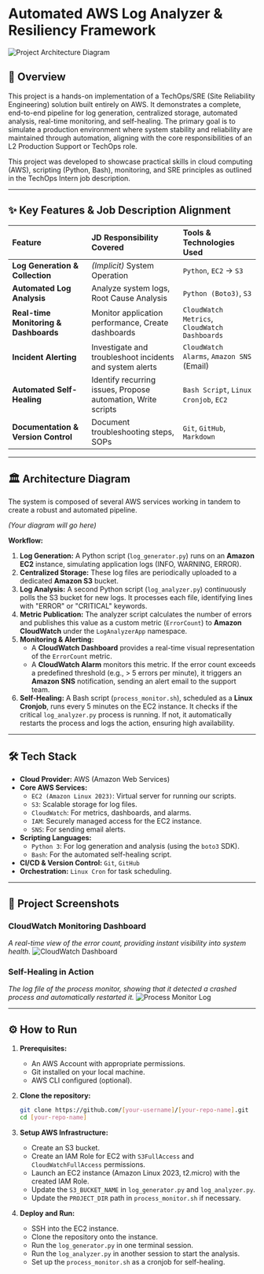 # Automated AWS Log Analyzer & Resiliency Framework

![Project Architecture Diagram]([Link_to_your_diagram_image_once_created])

## 🚀 Overview

This project is a hands-on implementation of a TechOps/SRE (Site Reliability Engineering) solution built entirely on AWS. It demonstrates a complete, end-to-end pipeline for log generation, centralized storage, automated analysis, real-time monitoring, and self-healing. The primary goal is to simulate a production environment where system stability and reliability are maintained through automation, aligning with the core responsibilities of an L2 Production Support or TechOps role.

This project was developed to showcase practical skills in cloud computing (AWS), scripting (Python, Bash), monitoring, and SRE principles as outlined in the TechOps Intern job description.

---

## ✨ Key Features & Job Description Alignment

| Feature | JD Responsibility Covered | Tools & Technologies Used |
| :--- | :--- | :--- |
| **Log Generation & Collection** | _(Implicit)_ System Operation | `Python`, `EC2` -> `S3` |
| **Automated Log Analysis** | Analyze system logs, Root Cause Analysis | `Python (Boto3)`, `S3` |
| **Real-time Monitoring & Dashboards**| Monitor application performance, Create dashboards | `CloudWatch Metrics`, `CloudWatch Dashboards` |
| **Incident Alerting** | Investigate and troubleshoot incidents and system alerts | `CloudWatch Alarms`, `Amazon SNS` (Email) |
| **Automated Self-Healing** | Identify recurring issues, Propose automation, Write scripts | `Bash Script`, `Linux Cronjob`, `EC2` |
| **Documentation & Version Control** | Document troubleshooting steps, SOPs | `Git`, `GitHub`, `Markdown` |

---

## 🏛️ Architecture Diagram

The system is composed of several AWS services working in tandem to create a robust and automated pipeline.

*(Your diagram will go here)*

**Workflow:**
1.  **Log Generation:** A Python script (`log_generator.py`) runs on an **Amazon EC2** instance, simulating application logs (INFO, WARNING, ERROR).
2.  **Centralized Storage:** These log files are periodically uploaded to a dedicated **Amazon S3** bucket.
3.  **Log Analysis:** A second Python script (`log_analyzer.py`) continuously polls the S3 bucket for new logs. It processes each file, identifying lines with "ERROR" or "CRITICAL" keywords.
4.  **Metric Publication:** The analyzer script calculates the number of errors and publishes this value as a custom metric (`ErrorCount`) to **Amazon CloudWatch** under the `LogAnalyzerApp` namespace.
5.  **Monitoring & Alerting:**
    *   A **CloudWatch Dashboard** provides a real-time visual representation of the `ErrorCount` metric.
    *   A **CloudWatch Alarm** monitors this metric. If the error count exceeds a predefined threshold (e.g., > 5 errors per minute), it triggers an **Amazon SNS** notification, sending an alert email to the support team.
6.  **Self-Healing:** A Bash script (`process_monitor.sh`), scheduled as a **Linux Cronjob**, runs every 5 minutes on the EC2 instance. It checks if the critical `log_analyzer.py` process is running. If not, it automatically restarts the process and logs the action, ensuring high availability.

---

## 🛠️ Tech Stack

*   **Cloud Provider:** AWS (Amazon Web Services)
*   **Core AWS Services:**
    *   `EC2 (Amazon Linux 2023)`: Virtual server for running our scripts.
    *   `S3`: Scalable storage for log files.
    *   `CloudWatch`: For metrics, dashboards, and alarms.
    *   `IAM`: Securely managed access for the EC2 instance.
    *   `SNS`: For sending email alerts.
*   **Scripting Languages:**
    *   `Python 3`: For log generation and analysis (using the `boto3` SDK).
    *   `Bash`: For the automated self-healing script.
*   **CI/CD & Version Control:** `Git`, `GitHub`
*   **Orchestration:** `Linux Cron` for task scheduling.

---

## 📸 Project Screenshots

### CloudWatch Monitoring Dashboard
*A real-time view of the error count, providing instant visibility into system health.*
![CloudWatch Dashboard]([Link_to_your_dashboard_screenshot])

### Self-Healing in Action
*The log file of the process monitor, showing that it detected a crashed process and automatically restarted it.*
![Process Monitor Log]([Link_to_your_bash_log_screenshot])

---

## ⚙️ How to Run

1.  **Prerequisites:**
    *   An AWS Account with appropriate permissions.
    *   Git installed on your local machine.
    *   AWS CLI configured (optional).

2.  **Clone the repository:**
    ```bash
    git clone https://github.com/[your-username]/[your-repo-name].git
    cd [your-repo-name]
    ```

3.  **Setup AWS Infrastructure:**
    *   Create an S3 bucket.
    *   Create an IAM Role for EC2 with `S3FullAccess` and `CloudWatchFullAccess` permissions.
    *   Launch an EC2 instance (Amazon Linux 2023, t2.micro) with the created IAM Role.
    *   Update the `S3_BUCKET_NAME` in `log_generator.py` and `log_analyzer.py`.
    *   Update the `PROJECT_DIR` path in `process_monitor.sh` if necessary.

4.  **Deploy and Run:**
    *   SSH into the EC2 instance.
    *   Clone the repository onto the instance.
    *   Run the `log_generator.py` in one terminal session.
    *   Run the `log_analyzer.py` in another session to start the analysis.
    *   Set up the `process_monitor.sh` as a cronjob for self-healing.
